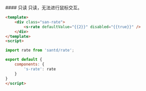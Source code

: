 <text lang="cn">
#### 只读
只读，无法进行鼠标交互。
</text>

```html
<template>
    <div class="san-rate">
        <s-rate defaultValue="{{2}}" disabled="{{true}}" />
    </div>
</template>
<script>

import rate from 'santd/rate';

export default {
    components: {
        's-rate': rate
    }
}
</script>
```
